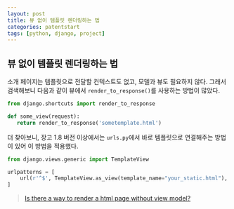 ```yaml
---
layout: post
title: 뷰 없이 템플릿 렌더링하는 법
categories: patentstart
tags: [python, django, project]
---
```


## 뷰 없이 템플릿 렌더링하는 법
소개 페이지는 템플릿으로 전달할 컨텍스트도 없고, 모델과 뷰도 필요하지 않다.  그래서 검색해보니 다음과 같이 뷰에서 `render_to_response()`를 사용하는 방법이 많았다.

```python
from django.shortcuts import render_to_response

def some_view(request):
   return render_to_response('sometemplate.html')
```

더 찾아보니, 장고 1.8 버전 이상에서는 `urls.py`에서 바로 템플릿으로 연결해주는 방법이 있어 이 방법을 적용했다.

```python
from django.views.generic import TemplateView

urlpatterns = [
    url(r'^$', TemplateView.as_view(template_name="your_static.html"), name='whatever'),
]
```

> [Is there a way to render a html page without view model?](https://stackoverflow.com/questions/2799443/is-there-a-way-to-render-a-html-page-without-view-model)
